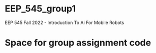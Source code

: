 # EEP_545_group1
EEP 545 Fall 2022 - Introduction To Ai For Mobile Robots

# Space for group assignment code


